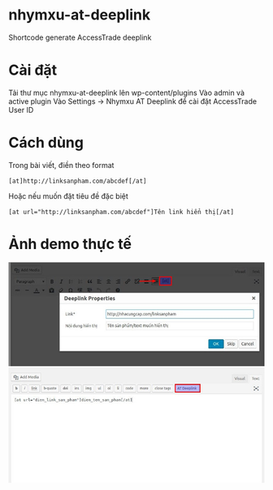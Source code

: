 # nhymxu-at-deeplink
Shortcode generate AccessTrade deeplink

# Cài đặt
Tải thư mục nhymxu-at-deeplink lên wp-content/plugins
Vào admin và active plugin
Vào Settings -> Nhymxu AT Deeplink để cài đặt AccessTrade User ID

# Cách dùng
Trong bài viết, điền theo format 
```
[at]http://linksanpham.com/abcdef[/at]
```
Hoặc nếu muốn đặt tiêu đề đặc biệt
```
[at url="http://linksanpham.com/abcdef"]Tên link hiển thị[/at]
```

# Ảnh demo thực tế

![Visual Editor](demo_visual_editor.jpg)
![Text Editor](demo_text_editor.jpg)